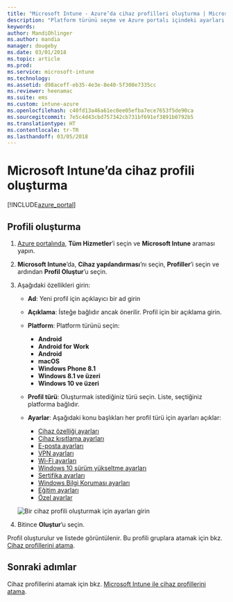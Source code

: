 ```yaml
---
title: "Microsoft Intune - Azure’da cihaz profilleri oluşturma | Microsoft Docs"
description: "Platform türünü seçme ve Azure portalı içindeki ayarları yapılandırma da dahil olmak üzere Microsoft Intune'da bir cihaz profili ekleme veya yapılandırma"
keywords: 
author: MandiOhlinger
ms.author: mandia
manager: dougeby
ms.date: 03/01/2018
ms.topic: article
ms.prod: 
ms.service: microsoft-intune
ms.technology: 
ms.assetid: d98aceff-eb35-4e3e-8e40-5f300e7335cc
ms.reviewer: heenamac
ms.suite: ems
ms.custom: intune-azure
ms.openlocfilehash: c40fd13a46a61ec0ee05efba7ece7653f5de90ca
ms.sourcegitcommit: 7e5c4d43cbd757342cb731bf691ef3891b0792b5
ms.translationtype: HT
ms.contentlocale: tr-TR
ms.lasthandoff: 03/05/2018
---
```

# <a name="create-a-device-profile-in-microsoft-intune"></a>Microsoft Intune’da cihaz profili oluşturma

[!INCLUDE[azure_portal](./includes/azure_portal.md)]

## <a name="create-the-profile"></a>Profili oluşturma
1. [Azure portalında](https://portal.azure.com), **Tüm Hizmetler**’i seçin ve **Microsoft Intune** araması yapın.

2. **Microsoft Intune**’da, **Cihaz yapılandırması**’nı seçin, **Profiller**’i seçin ve ardından **Profil Oluştur**’u seçin.

3. Aşağıdaki özellikleri girin: 

    - **Ad**: Yeni profil için açıklayıcı bir ad girin
    - **Açıklama**: İsteğe bağlıdır ancak önerilir. Profil için bir açıklama girin.
    - **Platform**: Platform türünü seçin:  

        - **Android**
        - **Android for Work**
        - **Android**
        - **macOS**
        - **Windows Phone 8.1**
        - **Windows 8.1 ve üzeri**
        - **Windows 10 ve üzeri**

    - **Profil türü**: Oluşturmak istediğiniz türü seçin. Liste, seçtiğiniz platforma bağlıdır.
    - **Ayarlar**: Aşağıdaki konu başlıkları her profil türü için ayarları açıklar:

        -  [Cihaz özelliği ayarları](device-features-configure.md)
        -  [Cihaz kısıtlama ayarları](device-restrictions-configure.md)
        -  [E-posta ayarları](email-settings-configure.md)
        -  [VPN ayarları](vpn-settings-configure.md)
        -  [Wi-Fi ayarları](wi-fi-settings-configure.md)
        -  [Windows 10 sürüm yükseltme ayarları](edition-upgrade-configure-windows-10.md)
        -  [Sertifika ayarları](certificates-configure.md)
        -  [Windows Bilgi Koruması ayarları](windows-information-protection-configure.md)
        -  [Eğitim ayarları](education-settings-configure.md)
        -  [Özel ayarlar](custom-settings-configure.md)

    ![Bir cihaz profili oluşturmak için ayarları girin](./media/create-device-profile.png)

4. Bitince **Oluştur**’u seçin. 

Profil oluşturulur ve listede görüntülenir. Bu profili gruplara atamak için bkz. [Cihaz profillerini atama](device-profile-assign.md).


## <a name="next-steps"></a>Sonraki adımlar
Cihaz profillerini atamak için bkz. [Microsoft Intune ile cihaz profillerini atama](device-profile-assign.md).
